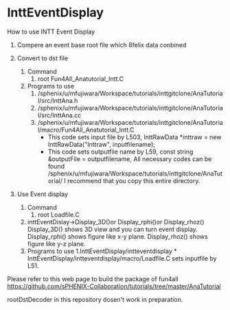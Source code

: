 # InttEventDisplay

How to use INTT Event Display

1. Compere an event base root file which 8felix data conbined
2. Convert to dst file 
    1. Command 
        1. root Fun4All_Anatutorial_Intt.C 
    2. Programs to use
        1. /sphenix/u/mfujiwara/Workspace/tutorials/inttgitclone/AnaTutorial/src/InttAna.h 
        2. /sphenix/u/mfujiwara/Workspace/tutorials/inttgitclone/AnaTutorial/src/InttAna.cc
        3. /sphenix/u/mfujiwara/Workspace/tutorials/inttgitclone/AnaTutorial/macro/Fun4All_Anatutorial_Intt.C
            * This code sets input file by L503, InttRawData *inttraw = new InttRawData("Inttraw", inputfilename);
            * This code sets outputfile name by L59, const string &outputFile = outputfilename,
	All necessary codes can be found /sphenix/u/mfujiwara/Workspace/tutorials/inttgitclone/AnaTutorial/
	I recommend that you copy this entire directory.
              
3. Use Event display
    1. Command 
        1. root Loadfile.C 
	2. inttEventDislay->Display_3D()or Display_rphi()or Display_rhoz()
	   Display_3D() shows 3D view and you can turn event display.
	   Display_rphi() shows figure like x-y plane.
	   Display_rhoz() shows figure like y-z plane.
    2. Programs to use
        1.InttEventDisplay/intteventdisplay
            * InttEventDisplay/intteventdisplay/macro/Loadfile.C sets inputfile by L51.

Please refer to this web page to build the package of fun4all
https://github.com/sPHENIX-Collaboration/tutorials/tree/master/AnaTutorial

rootDstDecoder in this repository dosen't work in preparation.

